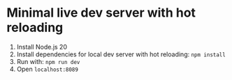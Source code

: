 # Minimal live dev server with hot reloading

1. Install Node.js 20
2. Install dependencies for local dev server with hot reloading: `npm install`
3. Run with: `npm run dev`
4. Open `localhost:8089`